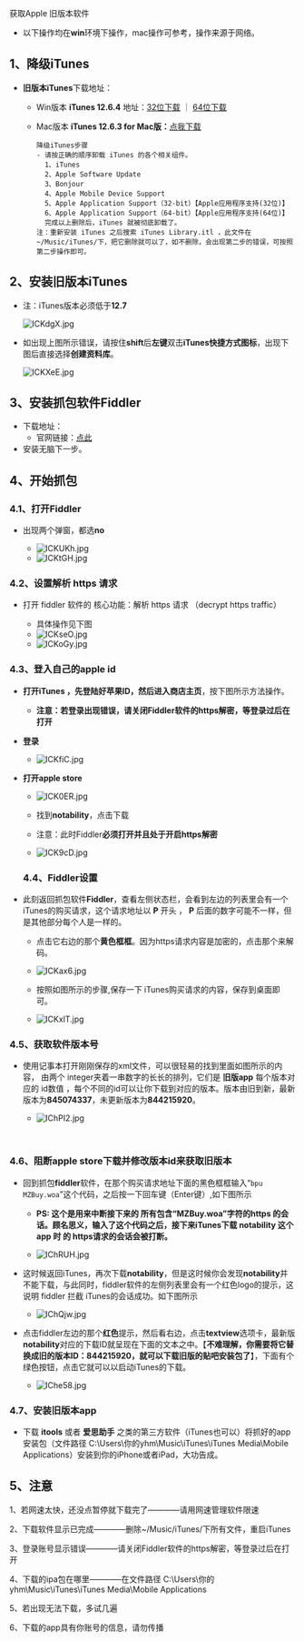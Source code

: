 获取Apple 旧版本软件

- 以下操作均在**win**环境下操作，mac操作可参考，操作来源于网络。

## 1、降级iTunes

- **旧版本iTunes**下载地址：

  - Win版本 **iTunes 12.6.4** 地址：[32位下载](https://secure-appldnld.apple.com/itunes12/091-60766-201803029-1F70CB08-3131-11E8-9791-31052B2AA206/iTunesSetup.exe) ｜ [64位下载](https://secure-appldnld.apple.com/itunes12/091-60765-201803029-1F70CB08-3131-11E8-9791-31052B2AA206/iTunes64Setup.exe)

  - Mac版本 **iTunes 12.6.3 for Mac版：**[点我下载 ](http://secure-appldnld.apple.com/itunes12/091-33628-20170922-EF8F0FE4-9FEF-11E7-B113-91CF9A97A551/iTunes12.6.3.dmg) 

    ```
    降级iTunes步骤
    - 请按正确的顺序卸载 iTunes 的各个相关组件。
      1、iTunes 
      2、Apple Software Update 
      3、Bonjour 
      4、Apple Mobile Device Support 
      5、Apple Application Support（32-bit）【Apple应用程序支持(32位)】 
      6、Apple Application Support（64-bit）【Apple应用程序支持(64位)】 
      完成以上删除后，iTunes 就被彻底卸载了。
    注：重新安装 iTunes 之后搜索 iTunes Library.itl ，此文件在~/Music/iTunes/下，把它删除就可以了，如不删除，会出现第二步的错误，可按照第二步操作即可。
    ```

    


## 2、安装旧版本iTunes

- 注：iTunes版本必须低于**12.7**

  

  ![ICKdgX.jpg](https://s6.jpg.cm/2021/11/02/ICKdgX.jpg)

  

- 如出现上图所示错误，请按住**shift**后**左键**双击**iTunes快捷方式图标**，出现下图后直接选择**创建资料库**。

  

  ![ICKXeE.jpg](https://s6.jpg.cm/2021/11/02/ICKXeE.jpg)

  

## 3、安装抓包软件Fiddler

- 下载地址：
  - 官网链接：[点此](https://www.telerik.com/download/fiddler)
- 安装无脑下一步。

## 4、开始抓包

### **4.1、打开Fiddler**

- 出现两个弹窗，都选**no**

  - ![ICKUKh.jpg](https://s6.jpg.cm/2021/11/02/ICKUKh.jpg)
  - ![ICKtGH.jpg](https://s6.jpg.cm/2021/11/02/ICKtGH.jpg)

  

### **4.2、设置解析 https 请求**

- 打开 fiddler 软件的 核心功能：解析 https 请求 （decrypt https traffic）

  - 具体操作见下图
  - ![ICKseO.jpg](https://s6.jpg.cm/2021/11/02/ICKseO.jpg)
  - ![ICKoGy.jpg](https://s6.jpg.cm/2021/11/02/ICKoGy.jpg)

  

### **4.3、登入自己的apple id**

- **打开iTunes ，先登陆好苹果ID，然后进入商店主页**，按下图所示方法操作。

  - **注意：若登录出现错误，请关闭Fiddler软件的https解密，等登录过后在打开**

- **登录**

  - ![ICKfiC.jpg](https://s6.jpg.cm/2021/11/02/ICKfiC.jpg)

    

  

- **打开apple store**

  

  - ![ICK0ER.jpg](https://s6.jpg.cm/2021/11/02/ICK0ER.jpg)

    

  - 找到**notability**，点击下载

    

  - 注意：此时Fiddler**必须打开并且处于开启https解密**

    

  - ![ICK9cD.jpg](https://s6.jpg.cm/2021/11/02/ICK9cD.jpg)

    

  ### 4.4、Fiddler设置

  

- 此刻返回抓包软件**Fiddler**，查看左侧状态栏，会看到左边的列表里会有一个iTunes的购买请求，这个请求地址以 **P** 开头 ， **P** 后面的数字可能不一样，但是其他部分每个人是一样的。

  - 点击它右边的那个**黄色框框**。因为https请求内容是加密的，点击那个来解码。

    

  - ![ICKax6.jpg](https://s6.jpg.cm/2021/11/02/ICKax6.jpg)

    

  - 按照如图所示的步骤,保存一下 iTunes购买请求的内容，保存到桌面即可。

    

  - ![ICKxlT.jpg](https://s6.jpg.cm/2021/11/02/ICKxlT.jpg)

    

### 4.5、获取软件版本号



  - 使用记事本打开刚刚保存的xml文件，可以很轻易的找到里面如图所示的内容， 由两个 integer夹着一串数字的长长的排列，它们是 **旧版app** 每个版本对应的 id数值 ，每个不同的id可以让你下载到对应的版本。版本由旧到新，最新版本为**845074337**，未更新版本为**844215920**。

    - ![IChPI2.jpg](https://s6.jpg.cm/2021/11/02/IChPI2.jpg)

​    

### 4.6、阻断apple store下载并修改版本id来获取旧版本



- 回到抓包**fiddler**软件，在那个购买请求地址下面的黑色框框输入“`bpu MZBuy.woa`”这个代码，之后按一下回车键（Enter键）,如下图所示

  - **PS: 这个是用来中断接下来的 所有包含“MZBuy.woa”字符的https 的会话。顾名思义，输入了这个代码之后，接下来iTunes下载 notability 这个app 时 的 https请求的会话会被打断。**

    

  - ![IChRUH.jpg](https://s6.jpg.cm/2021/11/02/IChRUH.jpg)

  

- 这时候返回iTunes，再次下载**notability**，但是这时候你会发现**notability**并不能下载，与此同时，fiddler软件的左侧列表里会有一个红色logo的提示，这说明 fiddler 拦截 iTunes的会话成功。如下图所示

  

  - ![IChQjw.jpg](https://s6.jpg.cm/2021/11/02/IChQjw.jpg)

  

- 点击fiddler左边的那个**红色**提示，然后看右边，点击**textview**选项卡，最新版**notability**对应的下载ID就呈现在下面的文本之中。【**不难理解，你需要将它替换成旧的版本ID：844215920，就可以下载旧版的贴吧安装包了**】，下面有个绿色按钮，点击它就可以以启动iTunes的下载。

  

  - ![IChe58.jpg](https://s6.jpg.cm/2021/11/02/IChe58.jpg)

    

### 4.7、安装旧版本app



- 下载 **itools** 或者 **爱思助手** 之类的第三方软件（iTunes也可以）将抓好的app安装包（文件路径 C:\Users\你的yhm\Music\iTunes\iTunes Media\Mobile Applications）安装到你的iPhone或者iPad，大功告成。

  

## 5、注意



1、若网速太快，还没点暂停就下载完了————请用网速管理软件限速

2、下载软件显示已完成————删除~/Music/iTunes/下所有文件，重启iTunes

3、登录账号显示错误————请关闭Fiddler软件的https解密，等登录过后在打开

4、下载的ipa包在哪里————在文件路径 C:\Users\你的yhm\Music\iTunes\iTunes Media\Mobile Applications

5、若出现无法下载，多试几遍

6、下载的app具有你账号的信息，请勿传播
